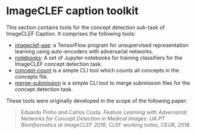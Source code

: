 # ImageCLEF caption toolkit

This section contains tools for the concept detection sub-task of ImageCLEF Caption. It comprises the following tools:

- [imageclef-aae](imageclef-aae): a TensorFlow program for unsupervised representation learning using auto-encoders with adversarial networks.
- [notebooks](notebooks): A set of Jupyter notebooks for training classifiers for the ImageCLEF concept detection task.
- [concept-count](concept-count) is a simple CLI tool which counts all concepts in the concepts file.
- [merge-submission](merge-submission) is a simple CLI tool to merge submission files for the concept detection task.


These tools were originally developed in the scope of the following paper:

> Eduardo Pinho and Carlos Costa. _Feature Learning with Adversarial Networks for Concept Detection in Medical Images: UA.PT Bioinformatics at ImageCLEF 2018_, CLEF working notes, CEUR, 2018.
